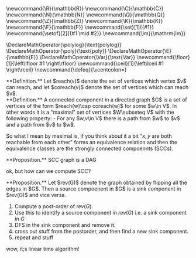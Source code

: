\newcommand{\R}{\mathbb{R}}
\newcommand{\C}{\mathbb{C}}
\newcommand{\N}{\mathbb{N}}
\newcommand{\Q}{\mathbb{Q}}
\newcommand{\Z}{\mathbb{Z}}
\newcommand{\K}{\mathbb{K}}
\newcommand{\F}{\mathbb{F}}
\newcommand{\set}[1]{\{#1\}}
\newcommand{\setof}[2]{\{#1 \mid #2\}}
\newcommand{\im}{\mathrm{im}}

\DeclareMathOperator{\polylog}{\text{polylog}}
\DeclareMathOperator{\poly}{\text{poly}}
\DeclareMathOperator{\E}{\mathbb{E}}
\DeclareMathOperator{\Var}{\text{Var}}
\newcommand{\floor}[1]{\left\lfloor #1 \right\rfloor}
\newcommand{\ceil}[1]{\left\lceil #1 \right\rceil}
\newcommand{\defeq}{\vcentcolon=}



<div class="defn envbox">**Definition.**
Let $reach(v)$ denote the set of vertices which vertex  $v$ can
reach, and let $coreach(v)$ denote the set of vertices which
can reach $v$.
</div>

<div class="defn envbox">**Definition.**
A connected component in a directed graph $G$ is a set of
vertices of the form $reach(w)\cap coreach(w)$ for some $w\in
V$. In other words it is a "maximal" set of vertices $W\subseteq
V$ with the
following property:
- For any $w,v\in V$ there is a path from  $w$ to $v$ and a path
    from $v$ to $w$.

So what I mean by maximal is, if you think about it a bit "$x,y$
are both reachable from each other" forms an equivalence relation
and then the equivalence classes are the strongly connected
compoennts (SCCs).
</div>

<div class="prop envbox">**Proposition.**
SCC graph is a DAG
</div>

ok, but how can we compute SCC?

<div class="prop envbox">**Proposition.**
Let $rev(G)$ denote the graph obtained by flipping all the edges in
$G$. Then a source compoenent in $G$ is a sink component in $rev(G)$ and vice versa.
</div>

1. Compute a post-order of $rev(G)$. 
2. Use this to identify a source component in  $rev(G)$ i.e. a
   sink component in $G$
3. DFS in the sink component and remove it.
4. cross out stuff from the postorder, and then find a new sink
   component.
5. repeat and stuff

wow, it;s linear time algorithm!



